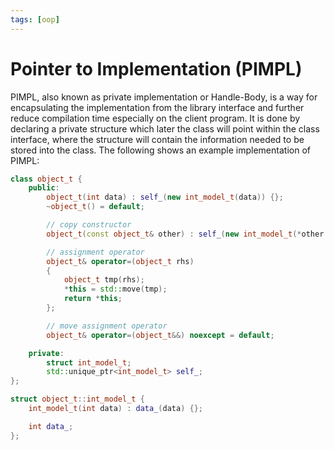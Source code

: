 ```yaml
---
tags: [oop]
---
```


# Pointer to Implementation (PIMPL)

PIMPL, also known as private implementation or Handle-Body, is a way for
encapsulating the implementation from the library interface and further reduce
compilation time especially on the client program. It is done by declaring a
private structure which later the class will point within the class interface,
where the structure will contain the information needed to be stored into the
class. The following shows an example implementation of PIMPL:

```c++
class object_t {
    public:
        object_t(int data) : self_(new int_model_t(data)) {};
        ~object_t() = default;

        // copy constructor
        object_t(const object_t& other) : self_(new int_model_t(*other.self_)) {};

        // assignment operator
        object_t& operator=(object_t rhs)
        {
            object_t tmp(rhs);
            *this = std::move(tmp);
            return *this;
        };

        // move assignment operator
        object_t& operator=(object_t&&) noexcept = default;

    private:
        struct int_model_t;
        std::unique_ptr<int_model_t> self_;
};

struct object_t::int_model_t {
    int_model_t(int data) : data_(data) {};

    int data_;
};
```

